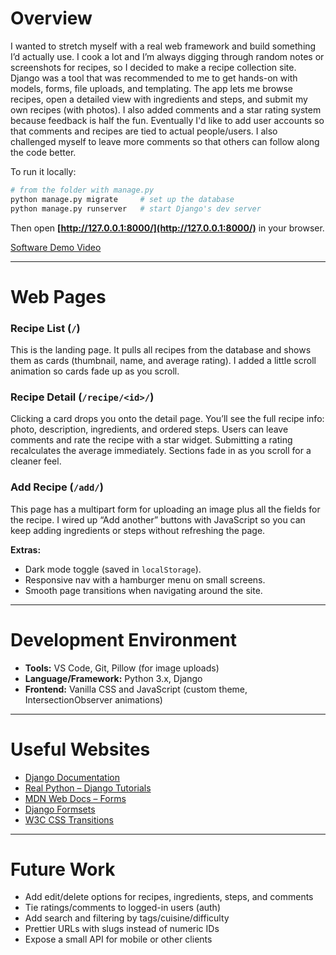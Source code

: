 # Overview

I wanted to stretch myself with a real web framework and build something I’d actually use. I cook a lot and I’m always digging through random 
notes or screenshots for recipes, so I decided to make a recipe collection site. Django was a tool that was recommended to me to get hands-on with 
models, forms, file uploads, and templating. The app lets me browse recipes, open a detailed view with ingredients and steps, and submit my own 
recipes (with photos). I also added comments and a star rating system because feedback is half the fun. Eventually I'd like to add user accounts 
so that comments and recipes are tied to actual people/users. I also challenged myself to leave more comments so that others can follow along the 
code better.

To run it locally:

```bash
# from the folder with manage.py
python manage.py migrate     # set up the database
python manage.py runserver   # start Django's dev server
````

Then open **[http://127.0.0.1:8000/](http://127.0.0.1:8000/)** in your browser.

[Software Demo Video]()

---

# Web Pages

### Recipe List (`/`)

This is the landing page. It pulls all recipes from the database and shows them as cards (thumbnail, name, and average rating). I added a little scroll animation so cards fade up as you scroll.

### Recipe Detail (`/recipe/<id>/`)

Clicking a card drops you onto the detail page. You’ll see the full recipe info: photo, description, ingredients, and ordered steps. Users can leave comments and rate the recipe with a star widget. Submitting a rating recalculates the average immediately. Sections fade in as you scroll for a cleaner feel.

### Add Recipe (`/add/`)

This page has a multipart form for uploading an image plus all the fields for the recipe. I wired up “Add another” buttons with JavaScript so you can keep adding ingredients or steps without refreshing the page.

**Extras:**

* Dark mode toggle (saved in `localStorage`).
* Responsive nav with a hamburger menu on small screens.
* Smooth page transitions when navigating around the site.

---

# Development Environment

- **Tools:** VS Code, Git, Pillow (for image uploads)
- **Language/Framework:** Python 3.x, Django
- **Frontend:** Vanilla CSS and JavaScript (custom theme, IntersectionObserver animations)

---

# Useful Websites

* [Django Documentation](https://docs.djangoproject.com/)
* [Real Python – Django Tutorials](https://realpython.com/tutorials/django/)
* [MDN Web Docs – Forms](https://developer.mozilla.org/en-US/docs/Learn/Forms)
* [Django Formsets](https://docs.djangoproject.com/en/stable/topics/forms/formsets/)
* [W3C CSS Transitions](https://www.w3.org/TR/css-transitions-1/)

---

# Future Work

* Add edit/delete options for recipes, ingredients, steps, and comments
* Tie ratings/comments to logged-in users (auth)
* Add search and filtering by tags/cuisine/difficulty
* Prettier URLs with slugs instead of numeric IDs
* Expose a small API for mobile or other clients

